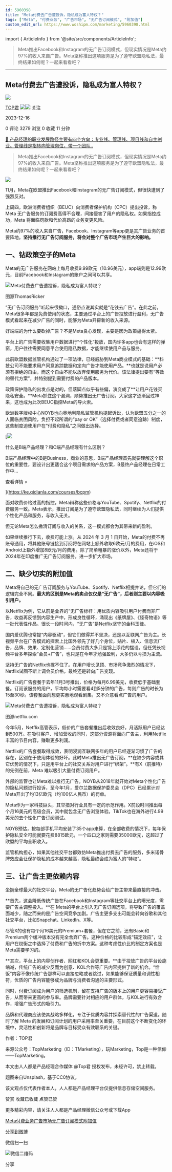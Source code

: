 ```yaml
---
id: 5960398
title: "Meta付费去广告遭投诉，隐私成为富人特权？"
tags: ["Meta", "付费业务", "广告市场", "无广告订阅模式", "附加值"]
custom_edit_url: https://www.woshipm.com/marketing/5960398.html
---
```

import { ArticleInfo } from '@site/src/components/ArticleInfo';

<ArticleInfo
    author="TOP君"
    authorLink="https://www.woshipm.com/u/1079813"
    published="2023-12-16"
    views={3279}
    comments={0}
    collects={0}
/>

> Meta推出Facebook和Instagram的无广告订阅模式，但现实情况是Meta约97%的收入来自广告。Meta坚称推出这项服务是为了遵守欧盟隐私法，最终结果如何呢？一起来看看吧？

---

## Meta付费去广告遭投诉，隐私成为富人特权？

[![](https://static.woshipm.com/passportAvatar_20211220_155621.jpg?imageView2/1/w/72/h/72/q/100)](https://www.woshipm.com/u/1079813)

[TOP君](https://www.woshipm.com/u/1079813) ![](https://static.woshipm.com/tag/1122_1@2x.png)![](https://static.woshipm.com/tag/2105_1@2x.png) 关注

2023-12-16

0 评论 3279 浏览 0 收藏 11 分钟

[🔗 产品经理的职业发展路径主要有四个方向：专业线、管理线、项目线和自主创业。管理线是指转向管理岗位，带一个团队..](https://ke.qidianla.com/courses/90pm)

> Meta推出Facebook和Instagram的无广告订阅模式，但现实情况是Meta约97%的收入来自广告。Meta坚称推出这项服务是为了遵守欧盟隐私法，最终结果如何呢？一起来看看吧？

![](https://image.woshipm.com/2023/04/13/83f60e8c-d9e0-11ed-8440-00163e0b5ff3.jpg)

11月，Meta在欧盟推出Facebook和Instagram的无广告订阅模式，但很快遭到了强烈反对。

上周四，欧洲消费者组织（BEUC）向消费者保护机构（CPC）提出投诉，称 Meta 无广告服务的订阅费高得不合理，间接侵害了用户的隐私权。如果指控成功，Meta 将面临罚款和代价高昂的业务变更风险。

Meta约97%的收入来自广告，Facebook、Instagram等app更是其广告业务的首要阵地。**坚持推行无广告订阅服务，将会对整个广告市场产生巨大的影响。**

## 一、钻政策空子的Meta

Meta的无广告服务在网站上每月收费9.99欧元（10.96美元），app端则是12.99欧元，目前Facebook和Instagram的账户之间可以共享。

![Meta付费去广告遭投诉，隐私成为富人特权？](https://image.yunyingpai.com/wp/2023/12/1AwunN0ILvI1lWYUZaE3.jpg)

图源ThomasRicker

“无广告订阅服务”听起来很拗口，通俗点说其实就是“花钱去广告”。在此之前，Meta很多年都是免费使用的状态，主要通过平台上的广告投放进行盈利，无广告模式看起来在减少广告的同时，能够为Meta开辟新的收入来源。

好端端的为什么要砍掉广告？不是Meta良心发现，主要是因为政策逼得太紧。

平台上的广告需要收集用户数据进行“个性化”投放，国内许多app也会有这样的弹窗，用户往往需要同意平台使用隐私数据，才能继续使用产品与服务。

此前欧盟数据监管机构通过了一项法律，已经威胁到Meta商业模式的基础：**科技公司不能要求用户同意追踪数据和定向广告才能使用产品。**也就是说用户必须有拒绝的自由，而这个自由不能以放弃使用服务为代价。该法律提出要有“等效的替代方案”，并特别提到需要付费的产品版本。

政策保护隐私的出发点是对的，但落脚点似乎有些偏，演变成了**让用户花钱买隐私安全。**Meta抓住这个漏洞，顺势推出无广告订阅。大家这才逐渐回过神来，这也成为此次BEUC指控Meta的导火索。

欧洲数字版权中心NOYB也向奥地利隐私监管机构提起诉讼，认为欧盟五分之一的人面临贫困风险，负担不起所谓的“pay or OK”（选择付费或者同意追踪）制度，这些制度迫使用户在“付费和隐私”之间做出选择。

[![](https://image.woshipm.com/2023/07/27/6f50fd24-2c7f-11ee-875d-00163e0b5ff3.png)

什么是B端产品经理？和C端产品经理有什么区别？

B端产品经理中的B是Business，商业的意思，B端产品经理首先就要理解这个职位的重要性，要设计出更适合这个项目需求的产品方案，B最终产品经理在日常工作中...

查看详情 >

](https://ke.qidianla.com/courses/bcpm)

面对收费价格过高的指控，Meta辩称这些价格与YouTube、Spotify、Netflix的付费服务一致。Meta表示，推出订阅是为了遵守欧盟隐私法，同时继续为人们提供个性化产品和服务，与收入无关。

但无论Meta怎么撇清订阅与收入的关系，这一模式都会为其带来新的盈利。

如果继续推行下去，收费可能上涨。从 2024 年 3 月 1 日开始，Meta的付费不再账号通用，将其他账号链接到订阅将在网站上额外收取6欧元/月的费用，在iOS和Android上额外增加8欧元/月的费用。除了简单粗暴的涨价以外，Meta还将于2024年在印度推广无广告订阅服务，进一步扩大市场。

## 二、缺少切实的附加值

Meta将自己的无广告订阅服务与YouTube、Spotify、Netflix相提并论，但它们的逻辑完全不同。**最大的区别是Meta的卖点仅仅是“无广告”，后者则主要以内容吸引用户。**

以Netflix为例，它从前是业界的“无广告标杆：用优质内容吸引用户付费而非广告，收益再反馈到内容生产中，形成良性循环，涌现出《纸牌屋》、《怪奇物语》等一批代表性作品。很长一段时间内，“无广告”是Netflix坚守的金科玉律。

国内爱优腾也常提“内容驱动”，但它们做得并不坚决，还是以互联网广告为主。长视频平台在广告模式的探索上比国外领先了好几个身位，贴片、植入、信息流广告，品牌、效果、定制化营销……会员付费大多只是锦上添花的摆设。但任凭长视频平台多年探索“会员+广告”，也只是在今年才勉强盈利，大多仍以亏损为主流。

坚持无广告的Netflix也撑不住了。在用户增长见顶、市场竞争激烈的情况下，Netflix试图不断上调会员价格，最终还是转向广告变现。

Netflix的广告套餐于去年11月3号推出，价格为每月6.99美元，收费低于基础套餐。订阅该服务的用户，平均每小时需要看4到5分钟的广告，每则广告的时长为15至30秒。该套餐面向想更实惠地观看剧集，又不介意看点广告的用户。

![Meta付费去广告遭投诉，隐私成为富人特权？](https://image.yunyingpai.com/wp/2023/12/qkcv9HfcvP8oumgHpZOx.png)

图源netflix.com

今年5月，Netflix高管表示，低价的广告套餐推出后收效良好，月活跃用户已经达到500万。在吸引客户、增加营收的同时，这部分资源将面向广告主，利用Netflix丰富的节目内容，赚取更多利润。

Netflix的广告套餐取得成效，表明浸润互联网多年的用户已经逐渐习惯了广告的存在，区别在于使用体验的好坏。此时Meta推出无广告订阅，**在缺少内容或其它优势的情况下，只是用平台上的社交关系对用户进行“绑架”。**有X（前推特）的先例在前，Meta 难以吸引大量付费订阅用户。

外部的监管也让Meta难以推行无广告。NOYB从2018年就开始对Meta个性化广告的隐私问题进行投诉，至今年1月，爱尔兰数据保护委员会（DPC）已经累计对Meta开出了约13亿欧元（约100亿人民币）的罚单。

Meta作为一家科技巨头，其举措对行业具有一定的示范作用。X前段时间推出每个月16美元的高级会员，其中就包含无广告浏览体验。TikTok也在海外进行4.99美元的去个性化广告订阅测试。

NOYB预估，按每部手机平均安装了35个app来算，在全部收费的情况下，每年保护隐私安全可能就要花费8815欧元，一个四口之家则需要35000欧元，这超过了欧盟的平均全职收入。

监管机构担心，如果其他社交平台都效仿Meta推出付费去广告的服务，多米诺骨牌效应会让保护隐私的成本越来越高，隐私最终会成为富人的“特权”。

## 三、让广告主更依赖内容

坐拥全球最大的社交平台，Meta的无广告化趋势会给广告主带来最直接的冲击。

**首先，这会降低传统广告在Facebook和Instagram等社交平台上的曝光度，需要广告主调整投入。**在 Meta的平台上引入无广告订阅选项，将导致广告的覆盖面减少，随之而来的是广告空间竞争加剧。广告主更多支出可能会转向谷歌和其他社交平台，比如Snapchat、LinkedIn、X等。

尽管X的也有每个月16美元的Premium+套餐，但在它之前，还有Basic和Premium两个缓冲版本没有完全舍弃广告。这种价格的比较形成“锚定效应”，让用户在权衡之中选择了付费和广告的折中方案。这种考虑性价比的制定方案也是Meta需要学习的。

**其次，平台上的内容创作者、网红和KOL会更重要。**由于投放广告的平台设施缩减，传统广告的减少反而为创意、KOL合作等广告内容提供了新的机会。“恰饭”内容不像传统广告那样可以直接忽略或者跳过，如果能够保证质量和调性相符，优质的广告内容能够成为品牌与消费者沟通的主要形式。

同时，付费订阅成为用户的筛选机制，留在支持广告的版本上的用户更容易接受广告，从而带来更高的参与率。品牌需要针对相应的用户群体，与KOL进行有效合作，增强广告形式的吸引力。

品牌和代理商应该使其战略多样化，专注于优质内容并探索替代性的广告渠道。随时了解 Meta 的发展和订阅计划的用户采用率至关重要，在目前这个不断变化的环境中，灵活性和创新将是品牌与目标受众有效联系的关键。

作者：TOP君

来源公众号：TopMarketing（ID：TMarketing），玩Marketing，Top是一种信仰——TopMarketing。

本文由人人都是产品经理合作媒体 @Top君 授权发布，未经许可，禁止转载。

题图来自Unsplash，基于CC0协议。

该文观点仅代表作者本人，人人都是产品经理平台仅提供信息存储空间服务。

赞赏 收藏已收藏 点赞已赞

更多精彩内容，请关注人人都是产品经理微信公众号或下载App

[Meta](https://www.woshipm.com/tag/meta)[付费业务](https://www.woshipm.com/tag/%e4%bb%98%e8%b4%b9%e4%b8%9a%e5%8a%a1)[广告市场](https://www.woshipm.com/tag/%e5%b9%bf%e5%91%8a%e5%b8%82%e5%9c%ba)[无广告订阅模式](https://www.woshipm.com/tag/%e6%97%a0%e5%b9%bf%e5%91%8a%e8%ae%a2%e9%98%85%e6%a8%a1%e5%bc%8f)[附加值](https://www.woshipm.com/tag/%e9%99%84%e5%8a%a0%e5%80%bc)

[分享到微博](https://service.weibo.com/share/share.php?appkey=2775287854&title=Meta付费去广告遭投诉，隐私成为富人特权？&url=https://www.woshipm.com/marketing/5960398.html&pic=https://image.woshipm.com/2023/04/13/83f60e8c-d9e0-11ed-8440-00163e0b5ff3.jpg)

微信扫一扫

![微信二维码](https://api.pwmqr.com/qrcode/create/?url=https://www.woshipm.com/marketing/5960398.html)

分享